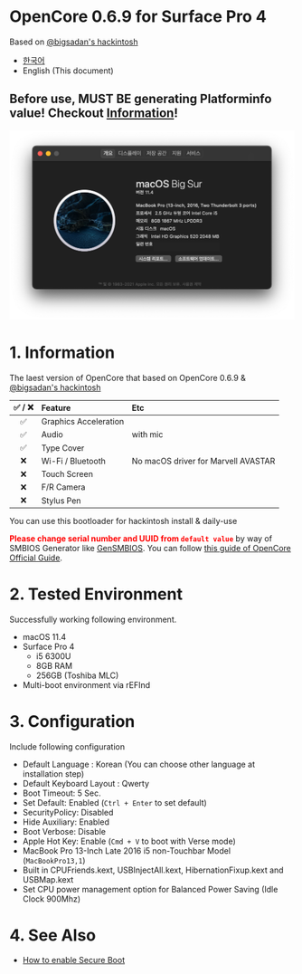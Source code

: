 # OpenCore 0.6.9 for Surface Pro 4
Based on [@bigsadan's hackintosh](https://github.com/bigsadan/surface-pro-4-hackintosh)

- [한국어](https://github.com/icaros7/OpenCore_Surface_Pro_4/blob/opencore-0.6.9/Readme_ko.md)
- English (This document)

## **Before use, MUST BE generating Platforminfo value!** Checkout [Information](#1.-Information)!

![](screenshot.png)

# 1. Information
The laest version of OpenCore that based on OpenCore 0.6.9 & [@bigsadan's hackintosh](https://github.com/bigsadan/surface-pro-4-hackintosh)

|✅ / ❌|Feature|Etc|
|:---:|:---|:---|
|✅|Graphics Acceleration||
|✅|Audio|with mic|
|✅|Type Cover||
|❌|Wi-Fi / Bluetooth|No macOS driver for Marvell AVASTAR|
|❌|Touch Screen||
|❌|F/R Camera||
|❌|Stylus Pen||


You can use this bootloader for hackintosh install & daily-use

<span style="color:red">**Please change serial number and UUID from `default value`**</span> by way of SMBIOS Generator like [GenSMBIOS](https://github.com/corpnewt/GenSMBIOS). You can follow [this guide of OpenCore Official Guide](https://dortania.github.io/OpenCore-Install-Guide/config-laptop.plist/skylake.html#platforminfo).

# 2. Tested Environment
Successfully working following environment.

- macOS 11.4
- Surface Pro 4
    - i5 6300U
    - 8GB RAM
    - 256GB (Toshiba MLC)
- Multi-boot environment via rEFInd

# 3. Configuration
Include following configuration

- Default Language : Korean (You can choose other language at installation step)
- Default Keyboard Layout : Qwerty
- Boot Timeout: 5 Sec.
- Set Default: Enabled (`Ctrl + Enter` to set default)
- SecurityPolicy: Disabled
- Hide Auxiliary: Enabled
- Boot Verbose: Disable
- Apple Hot Key: Enable (`Cmd + V` to boot with Verse mode)
- MacBook Pro 13-Inch Late 2016 i5 non-Touchbar Model (`MacBookPro13,1`)
- Built in CPUFriends.kext, USBInjectAll.kext, HibernationFixup.kext and USBMap.kext
- Set CPU power management option for Balanced Power Saving (Idle Clock 900Mhz) 

# 4. See Also
- [How to enable Secure Boot](https://github.com/badstorm/surface-pro-7-opencore/blob/master/SecureBoot.With.Grub.md)